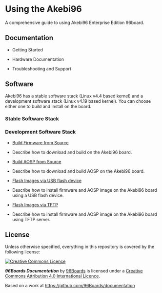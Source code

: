 # Using the Akebi96

A comprehensive guide to using Akebi96 Enterprise Edition 96board.

## Documentation

- Getting Started

- Hardware Documentation

- Troubleshooting and Support

## Software

Akebi96 has a stable software stack (Linux v4.4 based kernel) and a development software stack (Linux v4.19 based kernel). You can choose either one to build and install on the board.

### Stable Software Stack



### Development Software Stack

- [Build Firmware from Source](android-dev/build-aosp-firmware.md)
 - Describe how to download and build on the Akebi96 board.

- [Build AOSP from Source](android-dev/build-aosp.md)
 - Describe how to download and build AOSP on the Akebi96 board.

- [Flash Images via USB flash device](recovery/recovery-boot.md)
 - Describe how to install firmware and AOSP image on the Akebi96 board
   using a USB flash device.

- [Flash Images via TFTP](android-dev/install-tftp.md)
 - Describe how to install firmware and AOSP image on the Akebi96 board
   using TFTP server.

## License

Unless otherwise specified, everything in this repository is covered by the following license:

[![Creative Commons Licence](https://licensebuttons.net/l/by-sa/4.0/88x31.png)](http://creativecommons.org/licenses/by-sa/4.0/)

***96Boards Documentation*** by [96Boards](https://www.96boards.org/) is licensed under a [Creative Commons Attribution 4.0 International Licence](http://creativecommons.org/licenses/by-sa/4.0/).

Based on a work at https://github.com/96Boards/documentation
